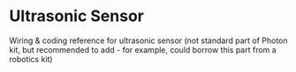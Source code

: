 # Ultrasonic Sensor

Wiring & coding reference for ultrasonic sensor \(not standard part of Photon kit, but recommended to add - for example, could borrow this part from a robotics kit\)


